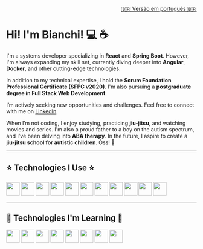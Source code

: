 <p align="right">
<a href="https://github.com/BianchiDev/BianchiDev/blob/main/assets/README_PTBR.md">🇧🇷 Versão em português 🇧🇷</a>
</p>

# Hi! I'm Bianchi! 💻 ☕

I'm a systems developer specializing in **React** and **Spring Boot**. However, I'm always expanding my skill set, currently diving deeper into **Angular**, **Docker**, and other cutting-edge technologies.

In addition to my technical expertise, I hold the **Scrum Foundation Professional Certificate (SFPC v2020)**. I'm also pursuing a **postgraduate degree in Full Stack Web Development**.

I’m actively seeking new opportunities and challenges. Feel free to connect with me on [LinkedIn](https://www.linkedin.com/in/felipe-bianchi-957127180?lipi=urn%3Ali%3Apage%3Ad_flagship3_profile_view_base_contact_details%3B9EtB8uQFR7acY7GfwxnEJw%3D%3D).

When I’m not coding, I enjoy studying, practicing **jiu-jitsu**, and watching movies and series. I'm also a proud father to a boy on the autism spectrum, and I've been delving into **ABA therapy**. In the future, I aspire to create a **jiu-jitsu school for autistic children**. Ôss! 🥋

---

## ⭐️ Technologies I Use ⭐️

<a href="https://developer.mozilla.org/docs/Web/HTML"><img height="35" src="https://img.shields.io/badge/HTML5-E34F26?style=for-the-badge&logo=html5&logoColor=white"></a>
<a href="https://developer.mozilla.org/docs/Web/CSS"><img height="35" src="https://img.shields.io/badge/CSS3-1572B6?style=for-the-badge&logo=css3&logoColor=white"></a>
<a href="https://www.javascript.com/"><img height="35" src="https://img.shields.io/badge/JavaScript-F7DF1E?style=for-the-badge&logo=javascript&logoColor=black"></a>
<a href="https://www.json.org/json-en.html"><img height="35" src="https://img.shields.io/badge/JSON-5E5C5C?style=for-the-badge&logo=json&logoColor=white"></a>
<a href="https://nodejs.org/en/"><img height="35" src="https://img.shields.io/badge/Node.js-339933?style=for-the-badge&logo=nodedotjs&logoColor=white"></a>
<a href="https://www.npmjs.com/"><img height="35" src="https://img.shields.io/badge/NPM-CB3837?style=for-the-badge&logo=npm&logoColor=white"></a>
<a href="https://reactjs.org/"><img height="35" src="https://img.shields.io/badge/React-20232A?style=for-the-badge&logo=react&logoColor=61DAFB"></a>
<a href="https://docs.spring.io/spring-boot/docs/current/reference/htmlsingle/#getting-started"><img height="35" src="https://img.shields.io/badge/Spring-6DB33F?style=for-the-badge&logo=spring&logoColor=white"></a>
<a href="https://git-scm.com/"><img height="35" src="https://img.shields.io/badge/Git-F05032?style=for-the-badge&logo=git&logoColor=white"></a>
<a href="https://www.mysql.com/"><img height="35" src="https://img.shields.io/badge/MySQL-00000F?style=for-the-badge&logo=mysql&logoColor=white"></a>
<a href="https://www.postgresql.org/"><img height="35" src="https://img.shields.io/badge/PostgreSQL-316192?style=for-the-badge&logo=postgresql&logoColor=white"></a>

---

## 📖 Technologies I'm Learning 📖

<a href="https://sass-lang.com/"><img height="35" src="https://img.shields.io/badge/Sass-CC6699?style=for-the-badge&logo=sass&logoColor=white"></a>
<a href="https://www.typescriptlang.org/"><img height="35" src="https://img.shields.io/badge/TypeScript-007ACC?style=for-the-badge&logo=typescript&logoColor=white"></a>
<a href="https://angular.io/docs"><img height="35" src="https://img.shields.io/badge/Angular-DD0031?style=for-the-badge&logo=angular&logoColor=white"></a>
<a href="https://nextjs.org/"><img height="35" src="https://img.shields.io/badge/Next.js-000000?style=for-the-badge&logo=nextdotjs&logoColor=white"></a>
<a href="https://www.java.com/"><img height="35" src="https://img.shields.io/badge/Java-ED8B00?style=for-the-badge&logo=java&logoColor=white"></a>
<a href="https://www.python.org/"><img height="35" src="https://img.shields.io/badge/Python-3776AB?style=for-the-badge&logo=python&logoColor=white"></a>
<a href="https://www.docker.com/"><img height="35" src="https://img.shields.io/badge/Docker-2CA5E0?style=for-the-badge&logo=docker&logoColor=white"></a>
<a href="https://www.mongodb.com/"><img height="35" src="https://img.shields.io/badge/MongoDB-4EA94B?style=for-the-badge&logo=mongodb&logoColor=white"></a>
